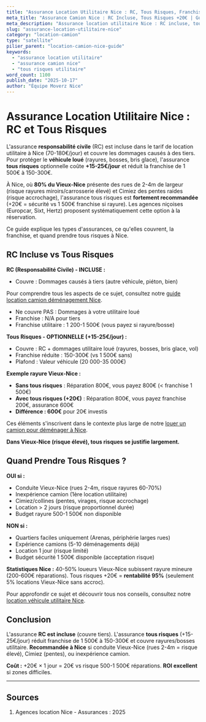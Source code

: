 ```yaml
---
title: "Assurance Location Utilitaire Nice : RC, Tous Risques, Franchise 2025"
meta_title: "Assurance Camion Nice : RC Incluse, Tous Risques +20€ | Guide"
meta_description: "Assurance location utilitaire Nice : RC incluse, tous risques +15-25€/jour (franchise 150-300€ vs 1500€). Vieux-Nice recommandée. Guide complet."
slug: "assurance-location-utilitaire-nice"
category: "location-camion"
type: "satellite"
pilier_parent: "location-camion-nice-guide"
keywords:
  - "assurance location utilitaire"
  - "assurance camion nice"
  - "tous risques utilitaire"
word_count: 1100
publish_date: "2025-10-17"
author: "Équipe Moverz Nice"
---
```


# Assurance Location Utilitaire Nice : RC et Tous Risques

L'assurance **responsabilité civile** (RC) est incluse dans le tarif de location utilitaire à Nice (70-180€/jour) et couvre les dommages causés à des tiers. Pour protéger le **véhicule loué** (rayures, bosses, bris glace), l'assurance **tous risques** optionnelle coûte **+15-25€/jour** et réduit la franchise de 1 500€ à 150-300€.

À Nice, où **80% du Vieux-Nice** présente des rues de 2-4m de largeur (risque rayures miroirs/carrosserie élevé) et Cimiez des pentes raides (risque accrochage), l'assurance tous risques est **fortement recommandée** (+20€ = sécurité vs 1 500€ franchise si rayure). Les agences niçoises (Europcar, Sixt, Hertz) proposent systématiquement cette option à la réservation.

Ce guide explique les types d'assurances, ce qu'elles couvrent, la franchise, et quand prendre tous risques à Nice.

## RC Incluse vs Tous Risques

**RC (Responsabilité Civile) - INCLUSE :**
- Couvre : Dommages causés à tiers (autre véhicule, piéton, bien)

Pour comprendre tous les aspects de ce sujet, consultez notre [guide location camion déménagement Nice](/blog/location-camion/location-camion-demenagement-nice-guide).

- Ne couvre PAS : Dommages à votre utilitaire loué
- Franchise : N/A pour tiers
- Franchise utilitaire : 1 200-1 500€ (vous payez si rayure/bosse)

**Tous Risques - OPTIONNELLE (+15-25€/jour) :**
- Couvre : RC + dommages utilitaire loué (rayures, bosses, bris glace, vol)
- Franchise réduite : 150-300€ (vs 1 500€ sans)
- Plafond : Valeur véhicule (20 000-35 000€)

**Exemple rayure Vieux-Nice :**
- **Sans tous risques** : Réparation 800€, vous payez 800€ (< franchise 1 500€)
- **Avec tous risques (+20€)** : Réparation 800€, vous payez franchise 200€, assurance 600€
- **Différence : 600€** pour 20€ investis

Ces éléments s'inscrivent dans le contexte plus large de notre [louer un camion pour déménager à Nice](/blog/location-camion/location-camion-demenagement-nice-guide).


**Dans Vieux-Nice (risque élevé), tous risques se justifie largement.**

## Quand Prendre Tous Risques ?

**OUI si :**
- Conduite Vieux-Nice (rues 2-4m, risque rayures 60-70%)
- Inexpérience camion (1ère location utilitaire)
- Cimiez/collines (pentes, virages, risque accrochage)
- Location > 2 jours (risque proportionnel durée)
- Budget rayure 500-1 500€ non disponible

**NON si :**
- Quartiers faciles uniquement (Arenas, périphérie larges rues)
- Expérience camions (5-10 déménagements déjà)
- Location 1 jour (risque limité)
- Budget sécurité 1 500€ disponible (acceptation risque)

**Statistiques Nice :** 40-50% loueurs Vieux-Nice subissent rayure mineure (200-600€ réparations). Tous risques +20€ = **rentabilité 95%** (seulement 5% locations Vieux-Nice sans accroc).


Pour approfondir ce sujet et découvrir tous nos conseils, consultez notre [location véhicule utilitaire Nice](/blog/location-camion/location-camion-demenagement-nice-guide).

## Conclusion

L'assurance **RC est incluse** (couvre tiers). L'assurance **tous risques** (+15-25€/jour) réduit franchise de 1 500€ à 150-300€ et couvre rayures/bosses utilitaire. **Recommandée à Nice** si conduite Vieux-Nice (rues 2-4m = risque élevé), Cimiez (pentes), ou inexpérience camion.

**Coût :** +20€ × 1 jour = 20€ vs risque 500-1 500€ réparations. **ROI excellent** si zones difficiles.

---

## Sources

1. Agences location Nice - Assurances : 2025


